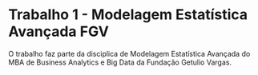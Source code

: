 # Trabalho 1 - Modelagem Estatística Avançada FGV
O trabalho faz parte da disciplica de Modelagem Estatística Avançada do MBA de Business Analytics e Big Data da Fundação Getulio Vargas.